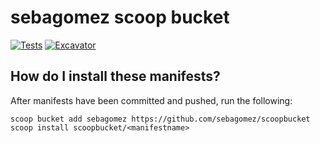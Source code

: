 # sebagomez scoop bucket 

<!-- Uncomment the following line after replacing placeholders -->
[![Tests](https://github.com/sebagomez/scoopbucket/actions/workflows/ci.yml/badge.svg)](https://github.com/sebagomez/scoopbucket/actions/workflows/ci.yml) [![Excavator](https://github.com/sebagomez/scoopbucket/actions/workflows/excavator.yml/badge.svg)](https://github.com/sebagomez/scoopbucket/actions/workflows/excavator.yml)

## How do I install these manifests?

After manifests have been committed and pushed, run the following:

```pwsh
scoop bucket add sebagomez https://github.com/sebagomez/scoopbucket
scoop install scoopbucket/<manifestname>
```

